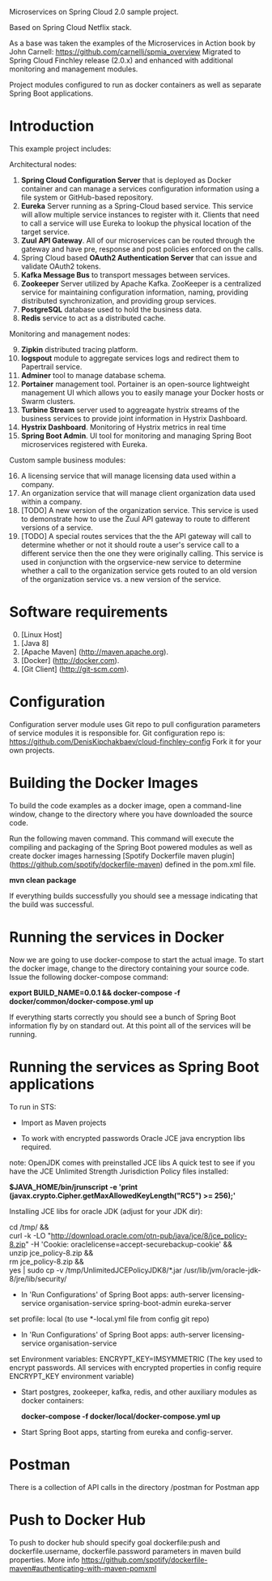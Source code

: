 Microservices on Spring Cloud 2.0 sample project.

Based on Spring Cloud Netflix stack.

As a base was taken the examples of the Microservices in Action book by John Carnell: 
https://github.com/carnellj/spmia_overview
Migrated to Spring Cloud Finchley release (2.0.x) and enhanced with additional monitoring and management modules.

Project modules configured to run as docker containers as well as separate Spring Boot applications.

# Introduction
This example project includes:

Architectural nodes:

1.  **Spring Cloud Configuration Server** that is deployed as Docker container and can manage a services configuration information using a file system or GitHub-based repository.
2.  **Eureka** Server running as a Spring-Cloud based service.  This service will allow multiple service instances to register with it.  Clients that need to call a service will use Eureka to lookup the physical location of the target service.
3.  **Zuul API Gateway**.  All of our microservices can be routed through the gateway and have pre, response and post policies enforced on the calls.
4.  Spring Cloud based **OAuth2 Authentication Server** that can issue and validate OAuth2 tokens.
5.  **Kafka Message Bus** to transport messages between services.
6.  **Zookeeper** Server utilized by Apache Kafka. ZooKeeper is a centralized service for maintaining configuration information, naming, providing distributed synchronization, and providing group services.
7.  **PostgreSQL** database used to hold the business data.
8.  **Redis** service to act as a distributed cache.


Monitoring and management nodes:

9.  **Zipkin** distributed tracing platform.
10. **logspout** module to aggregate services logs and redirect them to Papertrail service.
11. **Adminer** tool to manage database schema.
12. **Portainer** management tool. Portainer is an open-source lightweight management UI which allows you to easily manage your Docker hosts or Swarm clusters.
13. **Turbine Stream** server used to aggreagate hystrix streams of the business services to provide joint information in Hystrix Dashboard.
14. **Hystrix Dashboard**. Monitoring of Hystrix metrics in real time
15. **Spring Boot Admin**. UI tool for monitoring and managing Spring Boot microservices registered with Eureka.


Custom sample business modules:

16.  A licensing service that will manage licensing data used within a company.
17.  An organization service that will manage client organization data used within a company.
18.  [TODO] A new version of the organization service.  This service is used to demonstrate how to use the Zuul API gateway to route to different versions of a service.
19.  [TODO] A special routes services that the the API gateway will call to determine whether or not it should route a user's service call to a different service then the one they were originally calling.  This service is used in conjunction with the orgservice-new service to determine whether a call to the organization service gets routed to an old version of the organization service vs. a new version of the service.


# Software requirements
0.  [Linux Host]
1.  [Java 8]
2.	[Apache Maven] (http://maven.apache.org).
3.	[Docker] (http://docker.com).
4.	[Git Client] (http://git-scm.com).

# Configuration
Configuration server module uses Git repo to pull configuration parameters of service modules it is responsible for. Git configuration repo is: 
https://github.com/DenisKipchakbaev/cloud-finchley-config
Fork it for your own projects.

# Building the Docker Images
To build the code examples as a docker image, open a command-line window, change to the directory where you have downloaded the source code.

Run the following maven command.  This command will execute the compiling and packaging of the Spring Boot powered modules as well as create docker images harnessing [Spotify Dockerfile maven plugin] (https://github.com/spotify/dockerfile-maven) defined in the pom.xml file.  
   
   **mvn clean package**

If everything builds successfully you should see a message indicating that the build was successful.

# Running the services in Docker

Now we are going to use docker-compose to start the actual image.  To start the docker image,
change to the directory containing  your source code. 
Issue the following docker-compose command:

   **export BUILD_NAME=0.0.1 && docker-compose -f docker/common/docker-compose.yml up**

If everything starts correctly you should see a bunch of Spring Boot information fly by on standard out.  At this point all of the services will be running.

# Running the services as Spring Boot applications

To run in STS:
- Import as Maven projects

- To work with encrypted passwords Oracle JCE java encryption libs required.


note: OpenJDK comes with preinstalled JCE libs
A quick test to see if you have the JCE Unlimited Strength Jurisdiction Policy files installed: 

  **$JAVA_HOME/bin/jrunscript -e 'print (javax.crypto.Cipher.getMaxAllowedKeyLength("RC5") >= 256);'**

Installing JCE libs for oracle JDK (adjust for your JDK dir):

cd /tmp/ && \
	curl -k -LO "http://download.oracle.com/otn-pub/java/jce/8/jce_policy-8.zip" -H 'Cookie: oraclelicense=accept-securebackup-cookie' && \
	unzip jce_policy-8.zip && \
	rm jce_policy-8.zip && \
	yes | sudo cp -v /tmp/UnlimitedJCEPolicyJDK8/*.jar /usr/lib/jvm/oracle-jdk-8/jre/lib/security/


- In 'Run Configurations' of Spring Boot apps: 
	auth-server 
	licensing-service
	organisation-service
	spring-boot-admin
	eureka-server

set profile: local (to use *-local.yml file from config git repo)

- In 'Run Configurations' of Spring Boot apps: 
	auth-server 
	licensing-service
	organisation-service
	
set Environment variables:
ENCRYPT_KEY=IMSYMMETRIC
(The key used to encrypt passwords. All services with encrypted properties in config require ENCRYPT_KEY environment variable)


- Start postgres, zookeeper, kafka, redis, and other auxiliary modules as docker containers:

   **docker-compose -f docker/local/docker-compose.yml up**
   
- Start Spring Boot apps, starting from eureka and config-server.

# Postman

There is a collection of API calls in the directory /postman for Postman app

# Push to Docker Hub

To push to docker hub should specify goal dockerfile:push and dockerfile.username, dockerfile.password parameters in maven build properties. More info https://github.com/spotify/dockerfile-maven#authenticating-with-maven-pomxml
